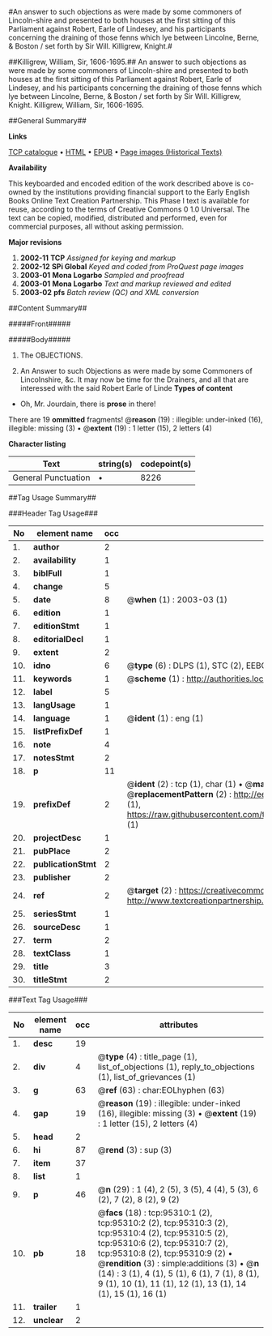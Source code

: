 #An answer to such objections as were made by some commoners of Lincoln-shire and presented to both houses at the first sitting of this Parliament against Robert, Earle of Lindesey, and his participants concerning the draining of those fenns which lye between Lincolne, Berne, & Boston / set forth by Sir Will. Killigrew, Knight.#

##Killigrew, William, Sir, 1606-1695.##
An answer to such objections as were made by some commoners of Lincoln-shire and presented to both houses at the first sitting of this Parliament against Robert, Earle of Lindesey, and his participants concerning the draining of those fenns which lye between Lincolne, Berne, & Boston / set forth by Sir Will. Killigrew, Knight.
Killigrew, William, Sir, 1606-1695.

##General Summary##

**Links**

[TCP catalogue](http://www.ota.ox.ac.uk/tcp/)  • 
[HTML](http://tei.it.ox.ac.uk/tcp/Texts-HTML/free/A47/A47376.html)  • 
[EPUB](http://tei.it.ox.ac.uk/tcp/Texts-EPUB/free/A47/A47376.epub) • 
[Page images (Historical Texts)](https://data.historicaltexts.jisc.ac.uk/view?pubId=eebo-12905205e&pageId=eebo-12905205e-95310-1)

**Availability**

This keyboarded and encoded edition of the
	       work described above is co-owned by the institutions
	       providing financial support to the Early English Books
	       Online Text Creation Partnership. This Phase I text is
	       available for reuse, according to the terms of Creative
	       Commons 0 1.0 Universal. The text can be copied,
	       modified, distributed and performed, even for
	       commercial purposes, all without asking permission.

**Major revisions**

1. __2002-11__ __TCP__ *Assigned for keying and markup*
1. __2002-12__ __SPi Global__ *Keyed and coded from ProQuest page images*
1. __2003-01__ __Mona Logarbo__ *Sampled and proofread*
1. __2003-01__ __Mona Logarbo__ *Text and markup reviewed and edited*
1. __2003-02__ __pfs__ *Batch review (QC) and XML conversion*

##Content Summary##

#####Front#####

#####Body#####

1. The OBJECTIONS.

1. An Answer to such Objections as were made by some Commoners of Lincolnshire, &c.
It may now be time for the Drainers, and all that are interessed with the said Robert Earle of Linde
**Types of content**

  * Oh, Mr. Jourdain, there is **prose** in there!

There are 19 **ommitted** fragments! 
 @__reason__ (19) : illegible: under-inked (16), illegible: missing (3)  •  @__extent__ (19) : 1 letter (15), 2 letters (4)

**Character listing**


|Text|string(s)|codepoint(s)|
|---|---|---|
|General Punctuation|•|8226|

##Tag Usage Summary##

###Header Tag Usage###

|No|element name|occ|attributes|
|---|---|---|---|
|1.|__author__|2||
|2.|__availability__|1||
|3.|__biblFull__|1||
|4.|__change__|5||
|5.|__date__|8| @__when__ (1) : 2003-03 (1)|
|6.|__edition__|1||
|7.|__editionStmt__|1||
|8.|__editorialDecl__|1||
|9.|__extent__|2||
|10.|__idno__|6| @__type__ (6) : DLPS (1), STC (2), EEBO-CITATION (1), OCLC (1), VID (1)|
|11.|__keywords__|1| @__scheme__ (1) : http://authorities.loc.gov/ (1)|
|12.|__label__|5||
|13.|__langUsage__|1||
|14.|__language__|1| @__ident__ (1) : eng (1)|
|15.|__listPrefixDef__|1||
|16.|__note__|4||
|17.|__notesStmt__|2||
|18.|__p__|11||
|19.|__prefixDef__|2| @__ident__ (2) : tcp (1), char (1)  •  @__matchPattern__ (2) : ([0-9\-]+):([0-9IVX]+) (1), (.+) (1)  •  @__replacementPattern__ (2) : http://eebo.chadwyck.com/downloadtiff?vid=$1&page=$2 (1), https://raw.githubusercontent.com/textcreationpartnership/Texts/master/tcpchars.xml#$1 (1)|
|20.|__projectDesc__|1||
|21.|__pubPlace__|2||
|22.|__publicationStmt__|2||
|23.|__publisher__|2||
|24.|__ref__|2| @__target__ (2) : https://creativecommons.org/publicdomain/zero/1.0/ (1), http://www.textcreationpartnership.org/docs/. (1)|
|25.|__seriesStmt__|1||
|26.|__sourceDesc__|1||
|27.|__term__|2||
|28.|__textClass__|1||
|29.|__title__|3||
|30.|__titleStmt__|2||


###Text Tag Usage###

|No|element name|occ|attributes|
|---|---|---|---|
|1.|__desc__|19||
|2.|__div__|4| @__type__ (4) : title_page (1), list_of_objections (1), reply_to_objections (1), list_of_grievances (1)|
|3.|__g__|63| @__ref__ (63) : char:EOLhyphen (63)|
|4.|__gap__|19| @__reason__ (19) : illegible: under-inked (16), illegible: missing (3)  •  @__extent__ (19) : 1 letter (15), 2 letters (4)|
|5.|__head__|2||
|6.|__hi__|87| @__rend__ (3) : sup (3)|
|7.|__item__|37||
|8.|__list__|1||
|9.|__p__|46| @__n__ (29) : 1 (4), 2 (5), 3 (5), 4 (4), 5 (3), 6 (2), 7 (2), 8 (2), 9 (2)|
|10.|__pb__|18| @__facs__ (18) : tcp:95310:1 (2), tcp:95310:2 (2), tcp:95310:3 (2), tcp:95310:4 (2), tcp:95310:5 (2), tcp:95310:6 (2), tcp:95310:7 (2), tcp:95310:8 (2), tcp:95310:9 (2)  •  @__rendition__ (3) : simple:additions (3)  •  @__n__ (14) : 3 (1), 4 (1), 5 (1), 6 (1), 7 (1), 8 (1), 9 (1), 10 (1), 11 (1), 12 (1), 13 (1), 14 (1), 15 (1), 16 (1)|
|11.|__trailer__|1||
|12.|__unclear__|2||

